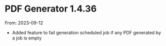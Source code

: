 # PDF Generator 1.4.36
From: 2023-09-12

* Added feature to fail generation scheduled job if any PDF generated by a job is empty